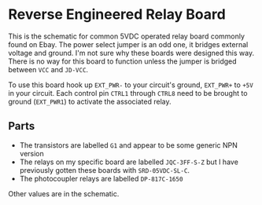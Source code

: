 # Reverse Engineered Relay Board

This is the schematic for common 5VDC operated relay board commonly found on
Ebay. The power select jumper is an odd one, it bridges external voltage and
ground. I'm not sure why these boards were designed this way. There is no way
for this board to function unless the jumper is bridged between `VCC` and
`JD-VCC`.

To use this board hook up `EXT_PWR-` to your circuit's ground, `EXT_PWR+` to
`+5V` in your circuit. Each control pin `CTRL1` through `CTRL8` need to be
brought to ground (`EXT_PWR1`) to activate the associated relay.

## Parts

* The transistors are labelled `G1` and appear to be some generic NPN version
* The relays on my specific board are labelled `JQC-3FF-S-Z` but I have
  previously gotten these boards with `SRD-05VDC-SL-C`.
* The photocoupler relays are labelled `DP-817C-1650`

Other values are in the schematic.
